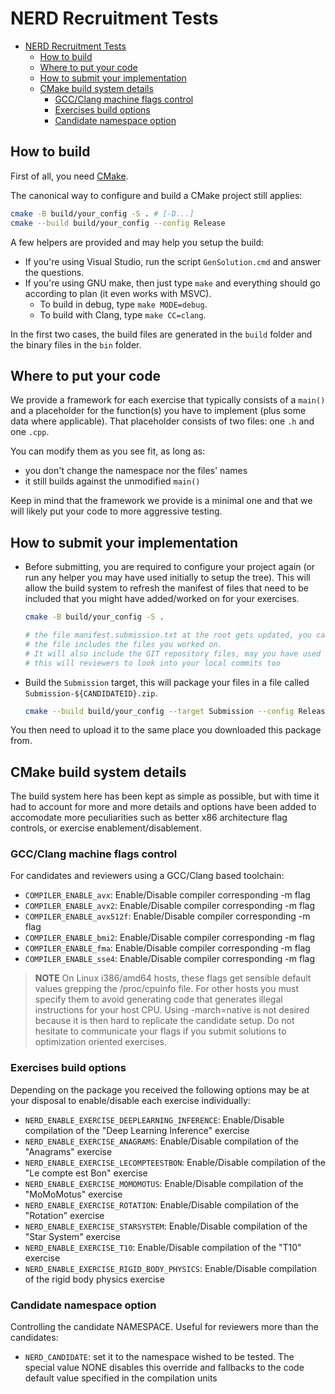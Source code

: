 # NERD Recruitment Tests

- [NERD Recruitment Tests](#nerd-recruitment-tests)
  - [How to build](#how-to-build)
  - [Where to put your code](#where-to-put-your-code)
  - [How to submit your implementation](#how-to-submit-your-implementation)
  - [CMake build system details](#cmake-build-system-details)
    - [GCC/Clang machine flags control](#gccclang-machine-flags-control)
    - [Exercises build options](#exercises-build-options)
    - [Candidate namespace option](#candidate-namespace-option)

## How to build

First of all, you need [CMake](http://www.cmake.org).

The canonical way to configure and build a CMake project still applies:

```bash
cmake -B build/your_config -S . # [-D...]
cmake --build build/your_config --config Release
```

A few helpers are provided and may help you setup the build:

- If you're using Visual Studio, run the script `GenSolution.cmd` and
  answer the questions.
- If you're using GNU make, then just type `make` and everything should
  go according to plan (it even works with MSVC).
  - To build in debug, type `make MODE=debug`.
  - To build with Clang, type `make CC=clang`.

In the first two cases, the build files are generated in the `build` folder
and the binary files in the `bin` folder.

## Where to put your code

We provide a framework for each exercise that typically consists of a `main()`
and a placeholder for the function(s) you have to implement (plus some data
where applicable). That placeholder consists of two files: one `.h` and one
`.cpp`.

You can modify them as you see fit, as long as:

- you don't change the namespace nor the files' names
- it still builds against the unmodified `main()`

Keep in mind that the framework we provide is a minimal one and that we will
likely put your code to more aggressive testing.

## How to submit your implementation

- Before submitting, you are required to configure your project again
  (or run any helper you may have used initially to setup the tree).
  This will allow the build system to refresh the manifest of files
  that need to be included that you might have added/worked on for
  your exercises.

    ```bash
    cmake -B build/your_config -S .
    
    # the file manifest.submission.txt at the root gets updated, you can check
    # the file includes the files you worked on.
    # It will also include the GIT repository files, may you have used versioning
    # this will reviewers to look into your local commits too
    ```

- Build the `Submission` target, this will package your files in a file called
  `Submission-${CANDIDATEID}.zip`.

    ```bash
    cmake --build build/your_config --target Submission --config Release
    ```

You then need to upload it to the same place you downloaded this package from.

## CMake build system details

The build system here has been kept as simple as possible, but with time it had
to account for more and more details and options have been added to accomodate
more peculiarities such as better x86 architecture flag controls, or exercise
enablement/disablement.

### GCC/Clang machine flags control

For candidates and reviewers using a GCC/Clang based toolchain:

- `COMPILER_ENABLE_avx`: Enable/Disable compiler corresponding -m flag
- `COMPILER_ENABLE_avx2`: Enable/Disable compiler corresponding -m flag
- `COMPILER_ENABLE_avx512f`: Enable/Disable compiler corresponding -m flag
- `COMPILER_ENABLE_bmi2`: Enable/Disable compiler corresponding -m flag
- `COMPILER_ENABLE_fma`: Enable/Disable compiler corresponding -m flag
- `COMPILER_ENABLE_sse4`: Enable/Disable compiler corresponding -m flag

> **__NOTE__** On Linux i386/amd64 hosts, these flags get sensible default values
> grepping the /proc/cpuinfo file. For other hosts you must specify them to avoid
> generating code that generates illegal instructions for your host CPU. Using
> -march=native is not desired because it is then hard to replicate the
> candidate setup. Do not hesitate to communicate your flags if you submit
> solutions to optimization oriented exercises.

### Exercises build options

Depending on the package you received the following options may be at your
disposal to enable/disable each exercise individually:

- `NERD_ENABLE_EXERCISE_DEEPLEARNING_INFERENCE`: Enable/Disable compilation of the
  "Deep Learning Inference" exercise
- `NERD_ENABLE_EXERCISE_ANAGRAMS`: Enable/Disable compilation of the "Anagrams"
  exercise
- `NERD_ENABLE_EXERCISE_LECOMPTEESTBON`: Enable/Disable compilation of the
  "Le compte est Bon" exercise
- `NERD_ENABLE_EXERCISE_MOMOMOTUS`: Enable/Disable compilation of the
  "MoMoMotus" exercise
- `NERD_ENABLE_EXERCISE_ROTATION`: Enable/Disable compilation of the
  "Rotation" exercise
- `NERD_ENABLE_EXERCISE_STARSYSTEM`: Enable/Disable compilation of the
  "Star System" exercise
- `NERD_ENABLE_EXERCISE_T10`: Enable/Disable compilation of the "T10"
  exercise
- `NERD_ENABLE_EXERCISE_RIGID_BODY_PHYSICS`: Enable/Disable compilation of
  the rigid body physics exercise

### Candidate namespace option

Controlling the candidate NAMESPACE. Useful for reviewers more than the candidates:

- `NERD_CANDIDATE`: set it to the namespace wished to be tested. The special
  value NONE disables this override and fallbacks to the code default value
  specified in the compilation units
